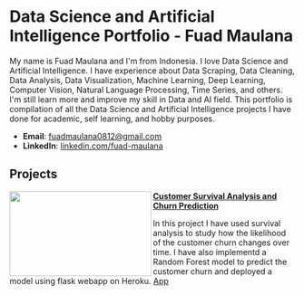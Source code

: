 # Data Science and Artificial Intelligence Portfolio - Fuad Maulana
My name is Fuad Maulana and I'm from Indonesia. I love Data Science and Artificial Intelligence. I have experience about Data Scraping, Data Cleaning, Data Analysis, Data Visualization, Machine Learning, Deep Learning, Computer Vision, Natural Language Processing, Time Series, and others. I'm still learn more and improve my skill in Data and AI field. This portfolio is compilation of all the Data Science and Artificial Intelligence projects I have done for academic, self learning, and hobby purposes.
- **Email**: [fuadmaulana0812@gmail.com](fuadmaulana0812@gmail.com)
- **LinkedIn**: [linkedin.com/fuad-maulana](https://www.linkedin.com/in/fuad-maulana)

## Projects

<img align="left" width="250" height="150" src="https://github.com/archd3sai/Portfolio/blob/master/Images/telecom.jpg"> **[Customer Survival Analysis and Churn Prediction](https://github.com/archd3sai/Customer-Survival-Analysis-and-Churn-Prediction)**

In this project I have used survival analysis to study how the likelihood of the customer churn changes over time. I have also implementd a Random Forest model to predict the customer churn and deployed a model using flask webapp on Heroku. [App](https://churn-prediction-app.herokuapp.com/)  

#
